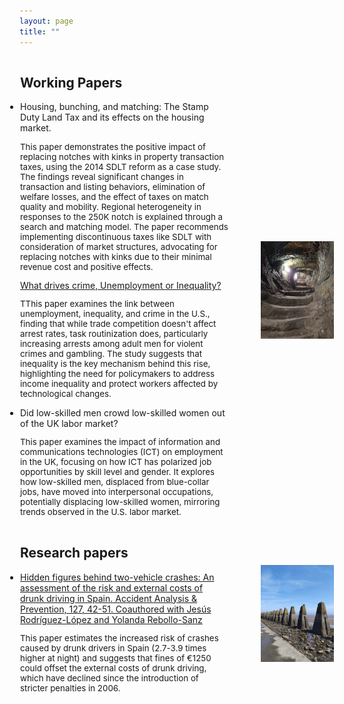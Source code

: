 ```yaml
---
layout: page
title: ""
---
```

<div style="display: flex; align-items: center;">
  <div style="flex: 2; padding: 1px; text-align: left;">
    <h2>Working Papers</h2>
    <ul style="list-style-type: disc; padding-left: 0;">
      <li>
          Housing, bunching, and matching: The Stamp Duty Land Tax and its effects on the housing market.
      </li>
      <p style="font-size: 10pt;">This paper demonstrates the positive impact of replacing notches with kinks in property transaction taxes, using the 2014 SDLT reform as a case study. The findings reveal significant changes in transaction and listing behaviors, elimination of welfare losses, and the effect of taxes on match quality and mobility. Regional heterogeneity in responses to the 250K notch is explained through a search and matching model. The paper recommends implementing discontinuous taxes like SDLT with consideration of market structures, advocating for replacing notches with kinks due to their minimal revenue cost and positive effects.</p        
      <li>
        <a href="http://ssrn.com/abstract=4624688">
          What drives crime, Unemployment or Inequality?
        </a>
        <p style="font-size: 10pt;">TThis paper examines the link between unemployment, inequality, and crime in the U.S., finding that while trade competition doesn't affect arrest rates, task routinization does, particularly increasing arrests among adult men for violent crimes and gambling. The study suggests that inequality is the key mechanism behind this rise, highlighting the need for policymakers to address income inequality and protect workers affected by technological changes.</p>        
      </li>
      <li>
          Did low-skilled men crowd low-skilled women out of the UK labor market?
      </li>
      <p style="font-size: 10pt;">This paper examines the impact of information and communications technologies (ICT) on employment in the UK, focusing on how ICT has polarized job opportunities by skill level and gender. It explores how low-skilled men, displaced from blue-collar jobs, have moved into interpersonal occupations, potentially displacing low-skilled women, mirroring trends observed in the U.S. labor market.</p> 
    </ul>
  </div>
  <div style="flex: 1; padding: 1px; text-align: right;">
    <img src="/images/st_andres_castle_tunnel.jpeg" alt="tunnel" width="70%" height="70%">
  </div>
</div>

<div style="display: flex; align-items: center;">
  <div style="flex: 2; padding: 1px; text-align: left;">
    <h2>Research papers</h2>
    <ul style="list-style-type: disc; padding-left: 0;">
      <li>
        <a href="https://www.sciencedirect.com/science/article/pii/S0001457519302726">
          Hidden figures behind two-vehicle crashes: An assessment of the risk and external costs of drunk driving in Spain. Accident Analysis & Prevention, 127, 42-51.  Coauthored with Jesús Rodríguez-López and Yolanda Rebollo-Sanz
        </a>
        <p style="font-size: 10pt;">This paper estimates the increased risk of crashes caused by drunk drivers in Spain (2.7-3.9 times higher at night) and suggests that fines of €1250 could offset the external costs of drunk driving, which have declined since the introduction of stricter penalties in 2006.</p>
      </li>
    </ul>
  </div>
  <div style="flex: 1; padding: 1px; text-align: right;">
    <img src="/images/cramond.jpeg" alt="Cramond" width="70%" height="70%">
  </div>
</div>

<!--
<div style="display: flex; align-items: center;">
  <div style="flex: 2; padding: 1px; text-align: left;">
    <h2>Work in Progress</h2>
    <ul style="list-style-type: disc; padding-left: 0;">
      <li>
          The end of dictatorships and the effect on female labor force participation
      </li>
    </ul>
  </div>
  <div style="flex: 1; padding: 1px; text-align: right;">
    <img src="/images/dogs.jpeg" alt="Doggies" width="85%" height="85%">
  </div>
</div>
-->
